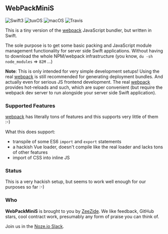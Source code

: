 ## WebPackMiniS

![Swift3](https://img.shields.io/badge/swift-3-blue.svg)
![tuxOS](https://img.shields.io/badge/os-tuxOS-green.svg?style=flat)
![macOS](https://img.shields.io/badge/os-macOS-green.svg?style=flat)
![Travis](https://travis-ci.org/AlwaysRightInstitute/WebPackMiniS.svg?branch=master)

This is a tiny version of the
[webpack](https://webpack.js.org/)
JavaScript bundler, but written in Swift.

The sole purpose is to get some basic packing and JavaScript
module management functionality for server side Swift 
applications.
Without having to download the whole NPM/webpack infrastructure
(you know, `du -sh node_modules` => `82M` ...)

**Note**: This is only intended for very simple development setups!
Using the real
[webpack](https://webpack.js.org/)
is still recommended for generating deployment bundles.
And actually even for serious JS frontend development. The real
[webpack](https://webpack.js.org/)
provides hot-reloads and such, which are super convenient
(but require the webpack dev server to run alongside your
 server side Swift application).
 
### Supported Features

[webpack](https://webpack.js.org/) has literally tons of features and this
supports very little of them :-)

What this does support:

- transpile of some ES6 `import` and `export` statements
- a hackish Vue loader, doesn't compile like the real loader and lacks
  tons of other features
- import of CSS into inline JS


### Status

This is a very hackish setup, but seems to work well enough
for our purposes so far :-)

### Who

**WebPackMiniS** is brought to you by
[ZeeZide](http://zeezide.de).
We like feedback, GitHub stars, cool contract work,
presumably any form of praise you can think of.

Join us in the [Noze.io Slack](http://slack.noze.io).
